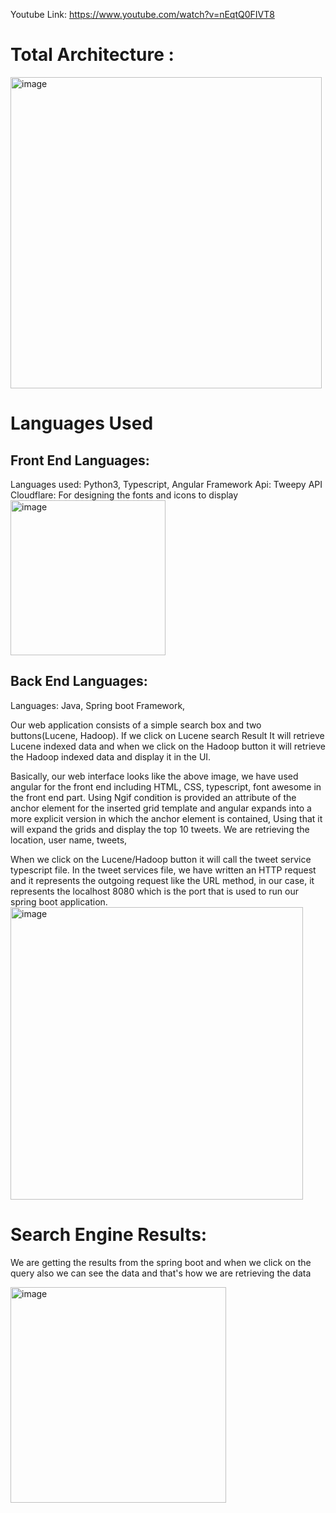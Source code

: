 Youtube Link: https://www.youtube.com/watch?v=nEqtQ0FIVT8

# Total Architecture : 

<img width="498" alt="image" src="https://github.com/madhuammulu8/Twitter-Search-Enginee-FullStack-Search-Enginee-Website/assets/65707202/4af6880a-ba04-4271-8b3f-48293ee31cd8">

# Languages Used

## Front End Languages:
Languages used: Python3, Typescript, Angular Framework
Api: Tweepy API
Cloudflare: For designing the fonts and icons to display
<img width="248" alt="image" src="https://github.com/madhuammulu8/Twitter-Search-Enginee-FullStack-Search-Enginee-Website/assets/65707202/2a5d0292-cf40-486f-8227-8acb750fa8e1">

## Back End Languages:
Languages: Java, Spring boot Framework,

Our web application consists of a simple search box and two buttons(Lucene, Hadoop). If we click on Lucene search Result It will retrieve Lucene indexed data and when we click on the Hadoop button it will retrieve the Hadoop indexed data and display it in the UI.

Basically, our web interface looks like the above image, we have used angular for the front end including HTML, CSS, typescript, font awesome in the front end part. Using Ngif condition is provided an attribute of the anchor element for the inserted grid template and angular expands into a more explicit version in which the anchor element is contained, Using that it will expand the grids and display the top 10 tweets. We are retrieving the location, user name, tweets, 

When we click on the Lucene/Hadoop button it will call the tweet service typescript file. In the tweet services file, we have written an HTTP request and it represents the outgoing request like the URL method, in our case, it represents the localhost 8080 which is the port that is used to run our spring boot application.
<img width="468" alt="image" src="https://github.com/madhuammulu8/Twitter-Search-Enginee-FullStack-Search-Enginee-Website/assets/65707202/deb661df-3132-4b1d-aaa3-09f1c942beef">


# Search Engine Results:
We are getting the results from the spring boot and when we click on the query also we can see the data and that's how we are retrieving the data 

<img width="345" alt="image" src="https://github.com/madhuammulu8/Twitter-Search-Enginee-FullStack-Search-Enginee-Website/assets/65707202/188d4555-c170-42c1-aa36-b6fa78ee13ed">

